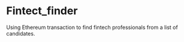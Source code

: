 # Fintect_finder
Using Ethereum transaction to find fintech professionals from a list of candidates.
